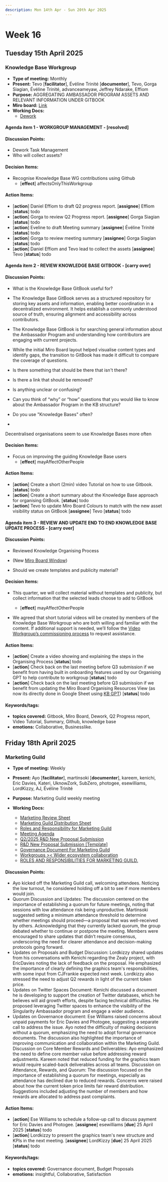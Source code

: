 ```yaml
---
description: Mon 14th Apr - Sun 20th Apr 2025
---
```


# Week 16

## Tuesday 15th April 2025

### Knowledge Base Workgroup

- **Type of meeting:** Monthly
- **Present:** Tevo [**facilitator**], Évéline Trinité [**documenter**], Tevo, Gorga Siagian, Évéline Trinité, advanceameyaw, Jeffrey Ndarake, Effiom
- **Purpose:** AGGREGATING AMBASSADOR PROGRAM ASSETS AND RELEVANT INFORMATION UNDER GITBOOK 
- **Miro board:** [Link](https://miro.com/app/board/uXjVN-9yivE=/?moveToWidget=3458764622431858027&cot=10 )
- **Working Docs:**
  - [Dework]((https://app.dework.xyz/singularitynet-ambas/process-guild))

#### Agenda item 1 - WORKGROUP MANAGEMENT  - [resolved]

#### Discussion Points:
- Dework Task Management 
- Who will collect assets?

#### Decision Items:
- Recognise Knowledge Base WG contributions using Github
  - [**effect**] affectsOnlyThisWorkgroup

#### Action Items:
- [**action**] Daniel Effiom to draft Q2 progress report. [**assignee**] Effiom [**status**] todo
- [**action**] Gorga to review Q2 Progress report. 
 [**assignee**] Gorga Siagian [**status**] todo
- [**action**] Eveline to draft Meeting summary  [**assignee**] Évéline Trinité [**status**] todo
- [**action**] Gorga to review meeting summary 
 [**assignee**] Gorga Siagian [**status**] todo
- [**action**] Daniel Effiom and Tevo lead to collect the assets [**assignee**] Tevo [**status**] todo

#### Agenda item 2 - REVIEW KNOWLEDGE BASE GITBOOK - [carry over]

#### Discussion Points:
- What is the Knowledge Base GitBook useful for?
- The Knowledge Base GitBook serves as a structured repository for storing key assets and information, enabling better coordination in a decentralized environment. It helps establish a commonly understood source of truth, ensuring alignment and accessibility across contributors.
- The Knowledge Base GitBook is for searching general information about the Ambassador Program and understanding how contributors are engaging with current projects.
- While the initial Miro Board layout helped visualise content types and identify gaps, the transition to GitBook has made it difficult to compare the coverage of questions.
- Is there something that should be there that isn't there?

- Is there a link that should be removed?
- Is anything unclear or confusing?
- Can you think of “why” or “how” questions that you would like to know about the Ambassador Program in the KB structure?
- Do you use "Knowledge Bases" often?
- 
Decentralised organisations seem to use Knowledge Bases more often

#### Decision Items:
- Focus on improving the guiding Knowledge Base users
  - [**effect**] mayAffectOtherPeople

#### Action Items:
- [**action**] Create a short (2min) video Tutorial on how to use Gitbook.
 [**status**] todo
- [**action**] Create a short summary about the Knowledge Base approach for organising GitBook. [**status**] todo
- [**action**] Tevo to update Miro Board Colours to match with the new asset visibility status on GitBook [**assignee**] Tevo [**status**] todo

#### Agenda item 3 - REVIEW AND UPDATE END TO END KNOWLEDGE BASE UPDATE PROCESS - [carry over]

#### Discussion Points:
- Reviewed Knowledge Organising Process 
- (New [Miro Board Window](https://miro.com/app/board/uXjVN-9yivE=/?moveToWidget=3458764624239502493&cot=10))

- Should we create templates and publicity material?

#### Decision Items:
- This quarter, we will collect material without templates and publicity, but collect information that the selected leads choose to add to GitBook

  - [**effect**] mayAffectOtherPeople
- We agreed that short tutorial videos will be created by members of the Knowledge Base Workgroup who are both willing and familiar with the content. If additional support is needed, we’ll follow the [Video Workgroup’s commissioning process](https://snet-ambassadors.gitbook.io/home/workgroups-space/video-workgroup/structure-and-governance/comissioning-a-video-from-the-workgroup) to request assistance.

#### Action Items:
- [**action**] Create a video showing and explaining the steps in the Organising Process [**status**] todo
- [**action**] Check back on the last meeting before Q3 submission if we benefit from having built in onboarding features used by our Organising GPT to help contribute to workgroup [**status**] todo
- [**action**] Check back on the last meeting before Q3 submission if we benefit from updating the Miro Board Organising Resources View (as now its directly done in Google Sheet using [KB GPT](https://chatgpt.com/g/g-5ynQ4fAv6-ambassador-program-knowledge-base-wg-ai-organiser))
 [**status**] todo

#### Keywords/tags:
- **topics covered:** Gitbook, Miro Board, Dework, Q2 Progress report, Video Tutorial, Summary, Github, knowledge base
- **emotions:**  Collaborative, Businesslike.


## Friday 18th April 2025

### Marketing Guild

- **Type of meeting:** Weekly
- **Present:** Ayo [**facilitator**], martinsoki [**documenter**], kareem, kenichi, Eric Davies, Kateri, UknowZork, SubZero, photogee, esewilliams, LordKizzy, AJ, Évéline Trinité
- **Purpose:** Marketing Guild weekly meeting

- **Working Docs:**
  - [Marketing Review Sheet](https://docs.google.com/spreadsheets/d/1Yycqsncnq7PK0zdfej_uqtEB4GZQQ0d_a1ZDyp7ABUs/edit?usp=sharing)
  - [Marketing Guild Distribution Sheet](https://docs.google.com/spreadsheets/d/1BCxm7OateG6m8JhMORU9LXAvgO2aDgZsZbpSQwhuiPk/edit?usp=sharing)
  - [Roles and Responsibility for Marketing Guild](https://docs.google.com/document/d/1UyyJLWXeeRwy7vizfNu_kf1TsG7H7IW_3RgjAmNlRn4/edit?usp=sharing)
  - [Meeting Agenda](https://docs.google.com/document/d/1q4YWqKesJkbS2kBDbeg9LaoGSTko3y418bxM14v32Q8/edit?usp=sharing)
  - [Q2/2025 R&D New Proposal Submission](https://docs.google.com/forms/d/e/1FAIpQLSf1RXR5kSfpGzQdm5si1yJzBONYzafhTcDWhYuTJoPq7nInLg/viewform)
  - [R&D New Proposal Submission [Template] ](https://docs.google.com/document/d/14cl-X09nWY2RIDKcPWZv14-JbQqohovggJ0HOp6DKXk/edit)
  - [Governance Document For Marketing Guild](https://docs.google.com/document/d/1yuVkAdkXA2R4QbLaCZQvWipaB83PAogQWnLR5hwD9ZE/edit?tab=t.0)
  - [Workgroups >< Wider ecosystem collaboration](https://docs.google.com/spreadsheets/d/1EMxTnjWwjgRyRYmKBaYhLu1vdaHpXQH5FWD69qgO54A/edit?usp=sharing)
  - [ROLES AND RESPONSIBILITIES FOR MARKETING GUILD.](https://docs.google.com/document/d/1UyyJLWXeeRwy7vizfNu_kf1TsG7H7IW_3RgjAmNlRn4/edit?usp=drivesdk)

#### Discussion Points:
- Ayo kicked off the Marketing Guild call, welcoming attendees. Noticing the low turnout, he considered holding off a bit to see if more members would join. 
- Quorum Discussion and Updates: The discussion centered on the importance of establishing a quorum for future meetings, noting that sessions with low attendance risk being unproductive. Martinsoki suggested setting a minimum attendance threshold to determine whether meetings should proceed—a proposal that was well-received by others. Acknowledging that they currently lacked quorum, the group debated whether to continue or postpone the meeting. Members were encouraged to share updates that didn’t require consensus, underscoring the need for clearer attendance and decision-making protocols going forward.
- Updates on Proposals and Budget Discussion:
Lordkizzy shared updates from his conversations with Kenichi regarding the Zealy project, with EricDavies noting the lack of feedback on the proposal. He emphasized the importance of clearly defining the graphics team's responsibilities, with some input from CJFrankie expected next week. Lordkizzy also stressed the need to adjust Q2 rewards in light of the current token price.
- Updates on Twitter Spaces Document: Kenichi discussed a document he is developing to support the creation of Twitter databases, which he believes will aid growth efforts, despite facing technical difficulties. He proposed leveraging Twitter spaces to enhance the visibility of the Singularity Ambassador program and engage a wider audience.
- Updates on Governance document: Ese Williams raised concerns about unpaid payments for Eric Davies and Photogee, suggesting a separate call to address the issue. Ayo noted the difficulty of making decisions without a quorum, emphasizing the need to adopt formal governance documents. The discussion also highlighted the importance of improving communication and collaboration within the Marketing Guild.
Discussion on Core Member Rewards and Deliverables: Ayo emphasized the need to define core member value before addressing reward adjustments. Kareem noted that reduced funding for the graphics team would require scaled-back deliverables across all teams. 
Discussion on Attendance, Rewards, and Quorum: The discussion focused on the importance of establishing a quorum for meetings, especially as attendance has declined due to reduced rewards. Concerns were raised about how the current token price limits fair reward distribution. Suggestions included adjusting the number of members and how rewards are allocated to address past complaints.

#### Action Items:
- [**action**] Ese Williams to schedule a follow-up call to discuss payment for Eric Davies and Photogee. [**assignee**] esewilliams [**due**] 25 April 2025 [**status**] todo
- [**action**] Lordkizzy to present the graphics team's new structure and KPIs in the next meeting. [**assignee**] LordKizzy [**due**] 25 April 2025 [**status**] todo

#### Keywords/tags:
- **topics covered:** Governance document,  Budget Proposals 
- **emotions:**  insightful,  Collaborative,  Satisfaction